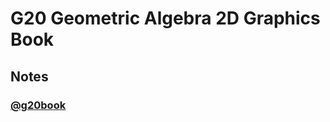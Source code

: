 # G20 Geometric Algebra 2D Graphics Book

## Notes

### [@g20book](https://geometryzen.github.io/g20book)
